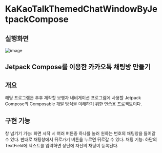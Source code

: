 # KaKaoTalkThemedChatWindowByJetpackCompose

## 실행화면
![image](https://github.com/junni01kim/KakaoTalkThemedChatWindowByJetpackCompose/assets/127941871/5dd9db3f-21c8-4afc-af59-41854a8b64bd)

## Jetpack Compose를 이용한 카카오톡 채팅방 만들기

## 개요
 해당 프로그램은 추후 제작할 보행자 네비게이션 프로그램에 사용할 Jetpack Compose의 Composable 개발 방식을 이해하기 위한 연습용 프로젝트이다.

## 구현 기능
 창 넘기기 기능: 화면 시작 시 여러 버튼중 하나를 눌러 원하는 번호의 채팅창을 들어갈 수 있다. 반대로 채팅창에서 뒤로가기 버튼을 누르면 뒤로갈 수 있다.
 채팅 기능: 하단의 TextField에 텍스트를 입력하면 상단에 자신의 채팅이 등록된다.
 

